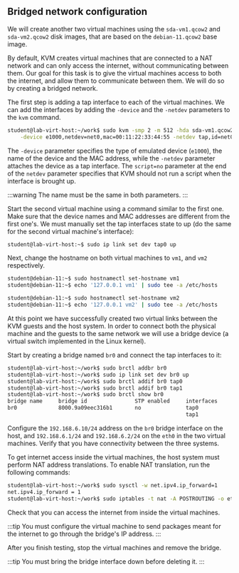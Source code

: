 ## Bridged network configuration

We will create another two virtual machines using the `sda-vm1.qcow2` and
`sda-vm2.qcow2` disk images, that are based on the `debian-11.qcow2` base image.

By default, KVM creates virtual machines that are connected to a NAT network and
can only access the internet, without communicating between them. Our goal
for this task is to give the virtual machines access to both the internet, and
allow them to communicate between them. We will do so by creating a bridged
network.

The first step is adding a tap interface to each of the virtual machines. We can
add the interfaces by adding the `-device` and the `-netdev` parameters to
the `kvm` command.

```bash
student@lab-virt-host:~/work$ sudo kvm -smp 2 -m 512 -hda sda-vm1.qcow2 \
    -device e1000,netdev=net0,mac=00:11:22:33:44:55 -netdev tap,id=net0,script=no
```

The `-device` parameter specifies the type of emulated device (`e1000`), the
name of the device and the MAC address, while the `-netdev` parameter attaches
the device as a tap interface. The `script=no` parameter at the end of the
`netdev` parameter specifies that KVM should not run a script when the interface
is brought up.

:::warning
The name must be the same in both parameters.
:::

Start the second virtual machine using a command similar to the first one. Make
sure that the device names and MAC addresses are different from the first one's.
We must manually set the tap interfaces state to up (do the same for the second
virtual machine's interface):

```bash
student@lab-virt-host:~$ sudo ip link set dev tap0 up
```

Next, change the hostname on both virtual machines to `vm1`, and `vm2`
respectively.

```bash
student@debian-11:~$ sudo hostnamectl set-hostname vm1
student@debian-11:~$ echo '127.0.0.1 vm1' | sudo tee -a /etc/hosts

student@debian-11:~$ sudo hostnamectl set-hostname vm2
student@debian-11:~$ echo '127.0.0.1 vm2' | sudo tee -a /etc/hosts
```

At this point we have successfully created two virtual links between the KVM
guests and the host system. In order to connect both the physical machine and
the guests to the same network we will use a bridge device (a virtual switch
implemented in the Linux kernel).

Start by creating a bridge named `br0` and connect the tap interfaces to it:

```bash
student@lab-virt-host:~/work$ sudo brctl addbr br0
student@lab-virt-host:~/work$ sudo ip link set dev br0 up
student@lab-virt-host:~/work$ sudo brctl addif br0 tap0
student@lab-virt-host:~/work$ sudo brctl addif br0 tap1
student@lab-virt-host:~/work$ sudo brctl show br0
bridge name     bridge id               STP enabled     interfaces
br0             8000.9a09eec316b1       no              tap0
                                                        tap1
```

Configure the `192.168.6.10/24` address on the `br0` bridge interface on the
host, and `192.168.6.1/24` and `192.168.6.2/24` on the `eth0` in the two virtual
machines. Verify that you have connectivity between the three systems.

To get internet access inside the virtual machines, the host system must perform
NAT address translations. To enable NAT translation, run the following commands:

```bash
student@lab-virt-host:~/work$ sudo sysctl -w net.ipv4.ip_forward=1
net.ipv4.ip_forward = 1
student@lab-virt-host:~/work$ sudo iptables -t nat -A POSTROUTING -o eth0 -j MASQUERADE
```

Check that you can access the internet from inside the virtual machines.

:::tip
You must configure the virtual machine to send packages meant for the internet
to go through the bridge's IP address.
:::

After you finish testing, stop the virtual machines and remove the bridge.

:::tip
You must bring the bridge interface down before deleting it.
:::
